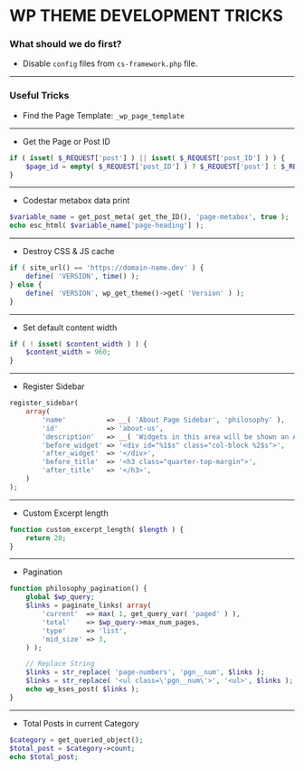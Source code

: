 # WP THEME DEVELOPMENT TRICKS

### What should we do first?
- Disable `config` files from `cs-framework.php` file.

<hr>

### Useful Tricks
- Find the Page Template: `_wp_page_template`

<hr>

- Get the Page or Post ID
```php
if ( isset( $_REQUEST['post'] ) || isset( $_REQUEST['post_ID'] ) ) {
    $page_id = empty( $_REQUEST['post_ID'] ) ? $_REQUEST['post'] : $_REQUEST['post_ID'];
}
```

<hr>

- Codestar metabox data print
```php
$variable_name = get_post_meta( get_the_ID(), 'page-metabox', true );
echo esc_html( $variable_name['page-heading'] );
```

<hr>

- Destroy CSS & JS cache
```php
if ( site_url() == 'https://domain-name.dev' ) {
	define( 'VERSION', time() );
} else {
	define( 'VERSION', wp_get_theme()->get( 'Version' ) );
}
```

<hr>

- Set default content width
```php
if ( ! isset( $content_width ) ) {
	$content_width = 960;
}
```

<hr>

- Register Sidebar
```php
register_sidebar(
    array(
        'name'          => __( 'About Page Sidebar', 'philosophy' ),
        'id'            => 'about-us',
        'description'   => __( 'Widgets in this area will be shown an About us page.', 'philosophy' ),
        'before_widget' => '<div id="%1$s" class="col-block %2$s">',
        'after_widget'  => '</div>',
        'before_title'  => '<h3 class="quarter-top-margin">',
        'after_title'   => '</h3>',
    )
);
```

<hr>

- Custom Excerpt length
```php
function custom_excerpt_length( $length ) {
	return 20;
}
```

<hr>

- Pagination
```php
function philosophy_pagination() {
	global $wp_query;
	$links = paginate_links( array(
		'current'  => max( 1, get_query_var( 'paged' ) ),
		'total'    => $wp_query->max_num_pages,
		'type'     => 'list',
		'mid_size' => 3,
	) );

    // Replace String
	$links = str_replace( 'page-numbers', 'pgn__num', $links );
	$links = str_replace( '<ul class=\'pgn__num\'>', '<ul>', $links );
	echo wp_kses_post( $links );
}
```

<hr>

- Total Posts in current Category
```php
$category = get_queried_object();
$total_post = $category->count;
echo $total_post;
```
